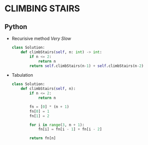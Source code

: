 # CLIMBING STAIRS

## Python
- Recurisive method _Very Slow_
    ```py
    class Solution:
        def climbStairs(self, n: int) -> int:
            if n <= 2:
                return n
            return self.climbStairs(n-1) + self.climbStairs(n-2)
     ```
- Tabulation
    ```py
    class Solution:
        def climbStairs(self, n):
            if n <= 2:
                return n

            fn = [0] * (n + 1)
            fn[0] = 1
            fn[1] = 2

            for i in range(3, n + 1):
                fn[i] = fn[i - 1] + fn[i - 2]

            return fn[n]
    ```